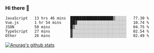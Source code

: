 ### Hi there 👋



<!--
**webB1an/webB1an** is a ✨ _special_ ✨ repository because its `README.md` (this file) appears on your GitHub profile.

Here are some ideas to get you started:

- 🔭 I’m currently working on ...
- 🌱 I’m currently learning ...
- 👯 I’m looking to collaborate on ...
- 🤔 I’m looking for help with ...
- 💬 Ask me about ...
- 📫 How to reach me: ...
- 😄 Pronouns: ...
- ⚡ Fun fact: ...
-->

<!--START_SECTION:waka-->

```text
JavaScript   13 hrs 46 mins  ███████████████████▒░░░░░   77.30 %
Vue.js       1 hr 54 mins    ██▓░░░░░░░░░░░░░░░░░░░░░░   10.74 %
JSON         50 mins         █▒░░░░░░░░░░░░░░░░░░░░░░░   04.75 %
TypeScript   27 mins         ▓░░░░░░░░░░░░░░░░░░░░░░░░   02.54 %
Other        26 mins         ▓░░░░░░░░░░░░░░░░░░░░░░░░   02.49 %
```

<!--END_SECTION:waka-->


[![Anurag's github stats](https://github-readme-stats.vercel.app/api?username=webB1an&show_icons=true&theme=radical)](https://github.com/anuraghazra/github-readme-stats)


